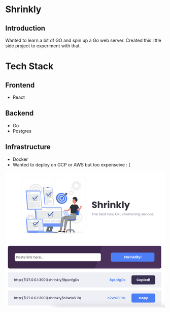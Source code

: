 # Shrinkly

## Introduction
Wanted to learn a bit of GO and spin up a Go web server. Created this little side project to experiment with that.

# Tech Stack

## Frontend
- React

## Backend
- Go
- Postgres

## Infrastructure
- Docker
- Wanted to deploy on GCP or AWS but too expenseive : (

![Demo image](/demo/demo.png)
